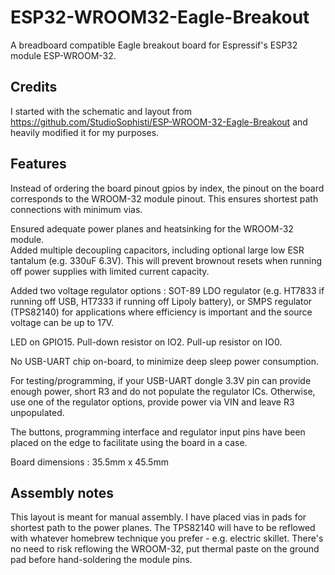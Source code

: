 # ESP32-WROOM32-Eagle-Breakout

A breadboard compatible Eagle breakout board for Espressif's ESP32 module ESP-WROOM-32. 

## Credits
I started with the schematic and layout from 
https://github.com/StudioSophisti/ESP-WROOM-32-Eagle-Breakout
and heavily modified it for my purposes. 

## Features
Instead of ordering the board pinout gpios by index, the pinout on the board corresponds to the WROOM-32 module pinout. This ensures
shortest path connections with minimum vias.

Ensured adequate power planes and heatsinking for the WROOM-32 module.  
Added multiple decoupling capacitors, including optional large low ESR tantalum (e.g. 330uF 6.3V). This will prevent brownout resets
when running off power supplies with limited current capacity.

Added two voltage regulator options : SOT-89 LDO regulator (e.g. HT7833 if running off USB, HT7333 if running off Lipoly battery),
or SMPS regulator (TPS82140) for applications where efficiency is important and the source voltage can be up to 17V.

LED on GPIO15. Pull-down resistor on IO2. Pull-up resistor on IO0.

No USB-UART chip on-board, to minimize deep sleep power consumption.

For testing/programming, if your USB-UART dongle 3.3V pin can provide enough power, short R3 and do not populate the regulator ICs. Otherwise, use one of the regulator options, provide power via VIN and leave R3 unpopulated.

The buttons, programming interface and regulator input pins have been placed on the edge to facilitate using the board in a case.

Board dimensions : 35.5mm x 45.5mm

## Assembly notes

This layout is meant for manual assembly. I have placed vias in pads for shortest path to the power planes.  The TPS82140 will have 
to be reflowed with whatever homebrew technique you prefer - e.g. electric skillet. There's no need to risk reflowing the WROOM-32, put 
thermal paste on the ground pad before hand-soldering the module pins.
